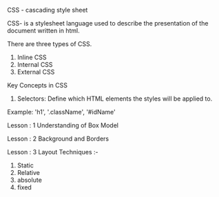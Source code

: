 CSS - cascading style sheet

CSS- is a stylesheet language used to describe the presentation of the document written in html.


There are three types of CSS.

1. Inline CSS
2. Internal CSS
3. External CSS

Key Concepts in CSS

1. Selectors: Define which HTML elements the styles will be applied to.

Example: 'h1', '.className', '#idName'

Lesson : 1 Understanding of Box Model

Lesson : 2 Background and Borders

Lesson : 3 Layout Techniques :-

1. Static
2. Relative
3. absolute
4. fixed


